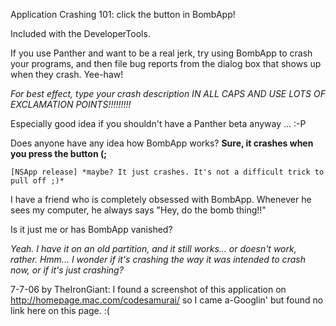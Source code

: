 Application Crashing 101: click the button in BombApp!

Included with the DeveloperTools.

If you use Panther and want to be a real jerk, try using BombApp to crash your programs, and then file bug reports from the dialog box that shows up when they crash. Yee-haw!

*For best effect, type your crash description IN ALL CAPS AND USE LOTS OF EXCLAMATION POINTS!!!!!!!!!*

Especially good idea if you shouldn't have a Panther beta anyway ...  :-P

Does anyone have any idea how BombApp works? **Sure, it crashes when you press the button (;**

    [NSApp release] *maybe? It just crashes. It's not a difficult trick to pull off ;)*

I have a friend who is completely obsessed with BombApp. Whenever he sees my computer, he always says "Hey, do the bomb thing!!"

Is it just me or has BombApp vanished?

*Yeah. I have it on an old partition, and it still works... or doesn't work, rather. Hmm... I wonder if it's crashing the way it was intended to crash now, or if it's just crashing?*

7-7-06 by TheIronGiant: I found a screenshot of this application on http://homepage.mac.com/codesamurai/ so I came a-Googlin' but found no link here on this page. :(
